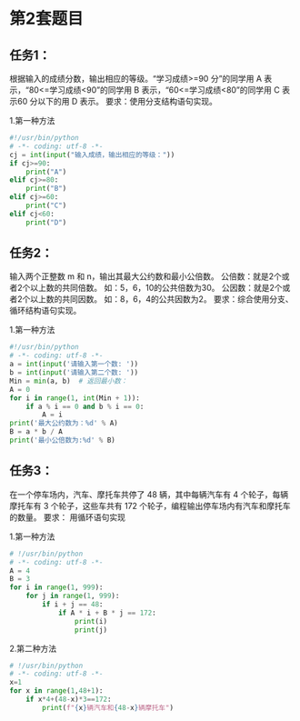 # 第2套题目
## 任务1：
根据输入的成绩分数，输出相应的等级。“学习成绩>=90 分”的同学用 A 表示，“80<=学习成绩<90”的同学用 B 表示，“60<=学习成绩<80”的同学用 C 表示60 分以下的用 D 表示。
要求：使用分支结构语句实现。

1.第一种方法
```python
#!/usr/bin/python 
# -*- coding: utf-8 -*-
cj = int(input("输入成绩，输出相应的等级："))
if cj>=90:
    print("A")
elif cj>=80:
    print("B")
elif cj>=60:
    print("C")
elif cj<60:
    print("D")
```

## 任务2：
输入两个正整数 m 和 n，输出其最大公约数和最小公倍数。
公倍数：就是2个或者2个以上数的共同倍数。 如：5，6，10的公共倍数为30。 
公因数：就是2个或者2个以上数的共同因数。 如：8，6，4的公共因数为2。
要求：综合使用分支、循环结构语句实现。

1.第一种方法
```python
#!/usr/bin/python 
# -*- coding: utf-8 -*-
a = int(input('请输入第一个数: '))
b = int(input('请输入第二个数: '))
Min = min(a, b)  # 返回最小数：
A = 0
for i in range(1, int(Min + 1)):
    if a % i == 0 and b % i == 0:
        A = i
print('最大公约数为：%d' % A)
B = a * b / A
print('最小公倍数为:%d' % B)
```

## 任务3：
在一个停车场内，汽车、摩托车共停了 48 辆，其中每辆汽车有 4
个轮子，每辆摩托车有 3 个轮子，这些车共有 172 个轮子，编程输出停车场内有汽车和摩托车的数量。
要求： 用循环语句实现

1.第一种方法
```python
# !/usr/bin/python 
# -*- coding: utf-8 -*-
A = 4
B = 3
for i in range(1, 999):
    for j in range(1, 999):
        if i + j == 48:
            if A * i + B * j == 172:
                print(i)
                print(j)
```

2.第二种方法
```python
# !/usr/bin/python 
# -*- coding: utf-8 -*-
x=1
for x in range(1,48+1):
    if x*4+(48-x)*3==172:
        print(f"{x}辆汽车和{48-x}辆摩托车")
```
